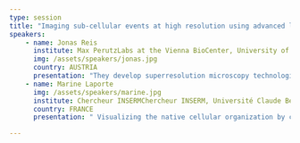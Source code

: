 ```yaml
---
type: session
title: "Imaging sub-cellular events at high resolution using advanced light"
speakers:
    - name: Jonas Reis
      institute: Max PerutzLabs at the Vienna BioCenter, University of Vienna
      img: /assets/speakers/jonas.jpg
      country: AUSTRIA
      presentation: "They develop superresolution microscopy technologies to visualize the structure and dynamics of molecular machines in cells on the nanoscale. We use these techniques to investigate the dynamic structural organization of the machinery that drives clathrin-mediated endocytosis. "
    - name: Marine Laporte
      img: /assets/speakers/marine.jpg
      institute: Chercheur INSERMChercheur INSERM, Université Claude Bernard Lyon 1
      country: FRANCE
      presentation: " Visualizing the native cellular organization by coupling cryofixation with expansion microscopy (Cryo-ExM)"

---
```


